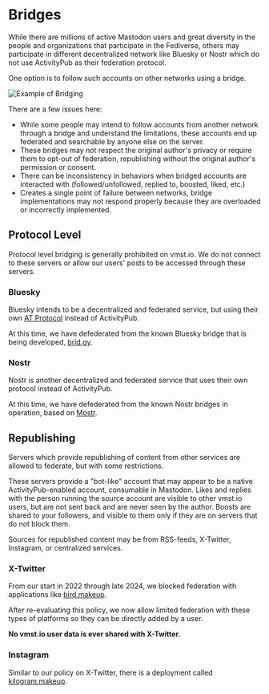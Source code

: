 # Bridges

While there are millions of active Mastodon users and great diversity in the people and organizations that participate in the Fediverse, others may participate in different decentralized network like Bluesky or Nostr which do not use ActivityPub as their federation protocol.

One option is to follow such accounts on other networks using a bridge.

![Example of Bridging](/bridges.png)

There are a few issues here:

- While some people may intend to follow accounts from another network through a bridge and understand the limitations, these accounts end up federated and searchable by anyone else on the server.
- These bridges may not respect the original author's privacy or require them to opt-out of federation, republishing without the original author's permission or consent.
- There can be inconsistency in behaviors when bridged accounts are interacted with (followed/unfollowed, replied to, boosted, liked, etc.)
- Creates a single point of failure between networks, bridge implementations may not respond properly because they are overloaded or incorrectly implemented.

## Protocol Level

Protocol level bridging is generally prohibited on vmst.io.
We do not connect to these servers or allow our users' posts to be accessed through these servers.

### Bluesky

Bluesky intends to be a decentralized and federated service, but using their own [AT Protocol](https://atproto.com) instead of ActivityPub.

At this time, we have defederated from the known Bluesky bridge that is being developed, [brid.gy](https://github.com/snarfed/bridgy-fed).

### Nostr

Nostr is another decentralized and federated service that uses their own protocol instead of ActivityPub.

At this time, we have defederated from the known Nostr bridges in operation, based on [Mostr](https://gitlab.com/soapbox-pub/mostr).

## Republishing

Servers which provide republishing of content from other services are allowed to federate, but with some restrictions.

These servers provide a "bot-like" account that may appear to be a native ActivityPub-enabled account, consumable in Mastodon.
Likes and replies with the person running the source account are visible to other vmst.io users, but are not sent back and are never seen by the author.
Boosts are shared to your followers, and visible to them only if they are on servers that do not block them.

Sources for republished content may be from RSS-feeds, X-Twitter, Instagram, or centralized services.

### X-Twitter

From our start in 2022 through late 2024, we blocked federation with applications like [bird.makeup](https://sr.ht/~cloutier/bird.makeup/).

After re-evaluating this policy, we now allow limited federation with these types of platforms so they can be directly added by a user.

**No vmst.io user data is ever shared with X-Twitter.**

### Instagram

Similar to our policy on X-Twitter, there is a deployment called [kilogram.makeup](https://sr.ht/~cloutier/bird.makeup/).
